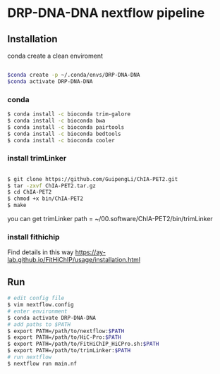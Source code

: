 # DRP-DNA-DNA nextflow pipeline

## Installation
conda create a clean enviroment
```bash

$conda create -p ~/.conda/envs/DRP-DNA-DNA
$conda activate DRP-DNA-DNA
```
### conda 

```bash
$ conda install -c bioconda trim-galore
$ conda install -c bioconda bwa
$ conda install -c bioconda pairtools
$ conda install -c bioconda bedtools 
$ conda install -c bioconda cooler
```
### install trimLinker

```bash

$ git clone https://github.com/GuipengLi/ChIA-PET2.git
$ tar -zxvf ChIA-PET2.tar.gz
$ cd ChIA-PET2
$ chmod +x bin/ChIA-PET2
$ make

```
you can get trimLinker path = ~/00.software/ChIA-PET2/bin/trimLinker

### install fithichip
Find details in this way https://ay-lab.github.io/FitHiChIP/usage/installation.html

## Run

```bash
# edit config file
$ vim nextflow.config
# enter environment
$ conda activate DRP-DNA-DNA
# add paths to $PATH
$ export PATH=/path/to/nextflow:$PATH
$ export PATH=/path/to/HiC-Pro:$PATH
$ export PATH=/path/to/FitHiChIP_HiCPro.sh:$PATH
$ export PATH=/path/to/trimLinker:$PATH
# run nextflow
$ nextflow run main.nf
```
